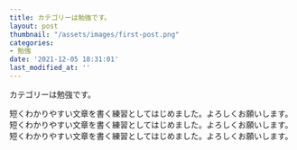 ```yaml
---
title: カテゴリーは勉強です。
layout: post
thumbnail: "/assets/images/first-post.png"
categories:
- 勉強
date: '2021-12-05 18:31:01'
last_modified_at: ''
---
```


カテゴリーは勉強です。
<!--more-->
短くわかりやすい文章を書く練習としてはじめました。よろしくお願いします。
短くわかりやすい文章を書く練習としてはじめました。よろしくお願いします。
短くわかりやすい文章を書く練習としてはじめました。よろしくお願いします。
